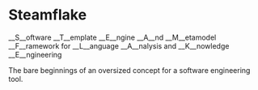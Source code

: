 Steamflake
==========

__S__oftware __T__emplate __E__ngine __A__nd __M__etamodel __F__ramework for __L__anguage __A__nalysis and __K__nowledge __E__ngineering


The bare beginnings of an oversized concept for a software engineering tool.
